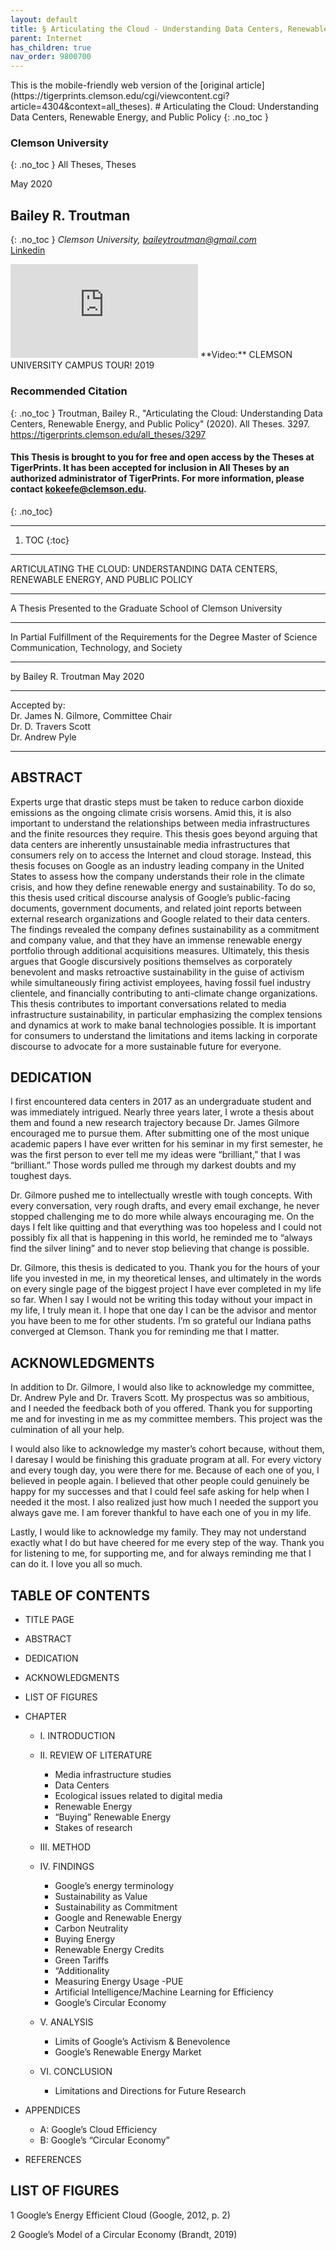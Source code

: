 ```yaml
---
layout: default
title: § Articulating the Cloud - Understanding Data Centers, Renewable Energy, and Public Policy 
parent: Internet
has_children: true
nav_order: 9800700 
---
```

<style>
.dont-break-out {
  /* These are technically the same, but use both */
  overflow-wrap: break-word;
  word-wrap: break-word;

  -ms-word-break: break-all;
  /* This is the dangerous one in WebKit, as it breaks things wherever */
  word-break: break-all;
  /* Instead use this non-standard one: */
  word-break: break-word;
}
</style>

<div class="dont-break-out" markdown="1">
This is the mobile-friendly web version of the [original article](https://tigerprints.clemson.edu/cgi/viewcontent.cgi?article=4304&context=all_theses).
# Articulating the Cloud: Understanding Data Centers, Renewable Energy, and Public Policy 
{: .no_toc }

### Clemson University 
{: .no_toc }
All Theses, Theses 

May 2020

## Bailey R. Troutman 
{: .no_toc }
*Clemson University, baileytroutman@gmail.com*   
[Linkedin](https://www.linkedin.com/in/bailey-troutman)

<iframe src="https://www.youtube.com/embed/viICA8rc0V0" title="YouTube video player" frameborder="0" allow="accelerometer; autoplay; clipboard-write; encrypted-media; gyroscope; picture-in-picture" allowfullscreen></iframe>
**Video:** CLEMSON UNIVERSITY CAMPUS TOUR! 2019  

### Recommended Citation
{: .no_toc }
Troutman, Bailey R., "Articulating the Cloud: Understanding Data Centers, Renewable Energy, and Public Policy" (2020). All Theses. 3297.
https://tigerprints.clemson.edu/all_theses/3297

#### This Thesis is brought to you for free and open access by the Theses at TigerPrints. It has been accepted for inclusion in All Theses by an authorized administrator of TigerPrints. For more information, please contact kokeefe@clemson.edu. 
{: .no_toc}

*** 

1. TOC
{:toc}

***

ARTICULATING THE CLOUD: UNDERSTANDING DATA CENTERS, RENEWABLE ENERGY, AND PUBLIC POLICY

***

A Thesis Presented to the Graduate School of Clemson University   

***

In Partial Fulfillment of the Requirements for the Degree Master of Science Communication, Technology, and Society   
 
***

by Bailey R. Troutman May 2020   

***

Accepted by:  
Dr. James N. Gilmore, Committee Chair  
Dr. D. Travers Scott   
Dr. Andrew Pyle   

***

## ABSTRACT

Experts urge that drastic steps must be taken to reduce carbon dioxide emissions as the ongoing climate crisis worsens. Amid this, it is also important to understand the relationships between media infrastructures and the finite resources they require. This thesis goes beyond arguing that data centers are inherently unsustainable media infrastructures that consumers rely on to access the Internet and cloud storage. Instead, this thesis focuses on Google as an industry leading company in the United States to assess how the company understands their role in the climate crisis, and how they define renewable energy and sustainability. To do so, this thesis used critical discourse analysis of Google’s public-facing documents, government documents, and related joint reports between external research organizations and Google related to their data centers. The findings revealed the company defines sustainability as a commitment and company value, and that they have an immense renewable energy portfolio through additional acquisitions measures. Ultimately, this thesis argues that Google discursively positions themselves as corporately benevolent and masks retroactive sustainability in the guise of activism while simultaneously firing activist employees, having fossil fuel industry clientele, and financially contributing to anti-climate change organizations. This thesis contributes to important conversations related to media infrastructure sustainability, in particular emphasizing the complex tensions and dynamics at work to make banal technologies possible. It is important for consumers to understand the limitations and items lacking in corporate discourse to advocate for a more sustainable future for everyone.

## DEDICATION 
I first encountered data centers in 2017 as an undergraduate student and was immediately intrigued. Nearly three years later, I wrote a thesis about them and found a new research trajectory because Dr. James Gilmore encouraged me to pursue them. After submitting one of the most unique academic papers I have ever written for his seminar in my first semester, he was the first person to ever tell me my ideas were “brilliant,” that I was “brilliant.” Those words pulled me through my darkest doubts and my toughest days.

Dr. Gilmore pushed me to intellectually wrestle with tough concepts. With every conversation, very rough drafts, and every email exchange, he never stopped challenging me to do more while always encouraging me. On the days I felt like quitting and that everything was too hopeless and I could not possibly fix all that is happening in this world, he reminded me to “always find the silver lining” and to never stop believing that change is possible.

Dr. Gilmore, this thesis is dedicated to you. Thank you for the hours of your life you invested in me, in my theoretical lenses, and ultimately in the words on every single page of the biggest project I have ever completed in my life so far. When I say I would not be writing this today without your impact in my life, I truly mean it. I hope that one day I can be the advisor and mentor you have been to me for other students. I’m so grateful our Indiana paths converged at Clemson. Thank you for reminding me that I matter.

## ACKNOWLEDGMENTS
In addition to Dr. Gilmore, I would also like to acknowledge my committee, Dr. Andrew Pyle and Dr. Travers Scott. My prospectus was so ambitious, and I needed the feedback both of you offered. Thank you for supporting me and for investing in me as my committee members. This project was the culmination of all your help.

I would also like to acknowledge my master’s cohort because, without them, I daresay I would be finishing this graduate program at all. For every victory and every tough day, you were there for me. Because of each one of you, I believed in people again. I believed that other people could genuinely be happy for my successes and that I could feel safe asking for help when I needed it the most. I also realized just how much I needed the support you always gave me. I am forever thankful to have each one of you in my life.

Lastly, I would like to acknowledge my family. They may not understand exactly what I do but have cheered for me every step of the way. Thank you for listening to me, for supporting me, and for always reminding me that I can do it. I love you all so much.

## TABLE OF CONTENTS

- TITLE PAGE
- ABSTRACT
- DEDICATION
- ACKNOWLEDGMENTS
- LIST OF FIGURES
- CHAPTER  
    - I. INTRODUCTION
	
    - II. REVIEW OF LITERATURE
        - Media infrastructure studies
        - Data Centers
        - Ecological issues related to digital media
        - Renewable Energy
        - “Buying” Renewable Energy
        - Stakes of research
    - III. METHOD
	
    - IV. FINDINGS
        - Google’s energy terminology
        - Sustainability as Value
        - Sustainability as Commitment
        - Google and Renewable Energy
        - Carbon Neutrality
        - Buying Energy
        - Renewable Energy Credits
        - Green Tariffs
        - “Additionality
        - Measuring Energy Usage -PUE
        - Artificial Intelligence/Machine Learning for Efficiency
        - Google’s Circular Economy

    - V. ANALYSIS
        - Limits of Google’s Activism & Benevolence
        - Google’s Renewable Energy Market
	
    - VI. CONCLUSION
        - Limitations and Directions for Future  Research

- APPENDICES
    - A: Google’s Cloud Efficiency
    - B: Google’s “Circular Economy”


 - REFERENCES

## LIST OF FIGURES

1 Google’s Energy Efficient Cloud (Google, 2012, p. 2)

2 Google’s Model of a Circular Economy (Brandt, 2019)



</div>

